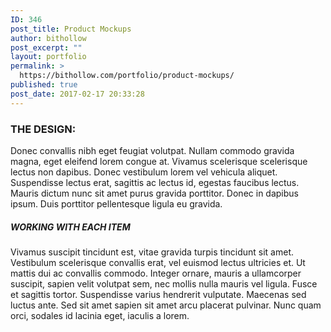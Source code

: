 ```yaml
---
ID: 346
post_title: Product Mockups
author: bithollow
post_excerpt: ""
layout: portfolio
permalink: >
  https://bithollow.com/portfolio/product-mockups/
published: true
post_date: 2017-02-17 20:33:28
---
```

<h3>THE DESIGN:</h3>
Donec convallis nibh eget feugiat volutpat. Nullam commodo gravida magna, eget eleifend lorem congue at. Vivamus scelerisque scelerisque lectus non dapibus. Donec vestibulum lorem vel vehicula aliquet. Suspendisse lectus erat, sagittis ac lectus id, egestas faucibus lectus. Mauris dictum nunc sit amet purus gravida porttitor. Donec in dapibus ipsum. Duis porttitor pellentesque ligula eu gravida.
<h5>WORKING WITH EACH ITEM</h5>
Vivamus suscipit tincidunt est, vitae gravida turpis tincidunt sit amet. Vestibulum scelerisque convallis erat, vel euismod lectus ultricies et. Ut mattis dui ac convallis commodo. Integer ornare, mauris a ullamcorper suscipit, sapien velit volutpat sem, nec mollis nulla mauris vel ligula. Fusce et sagittis tortor. Suspendisse varius hendrerit vulputate. Maecenas sed luctus ante. Sed sit amet sapien sit amet arcu placerat pulvinar. Nunc quam orci, sodales id lacinia eget, iaculis a lorem.